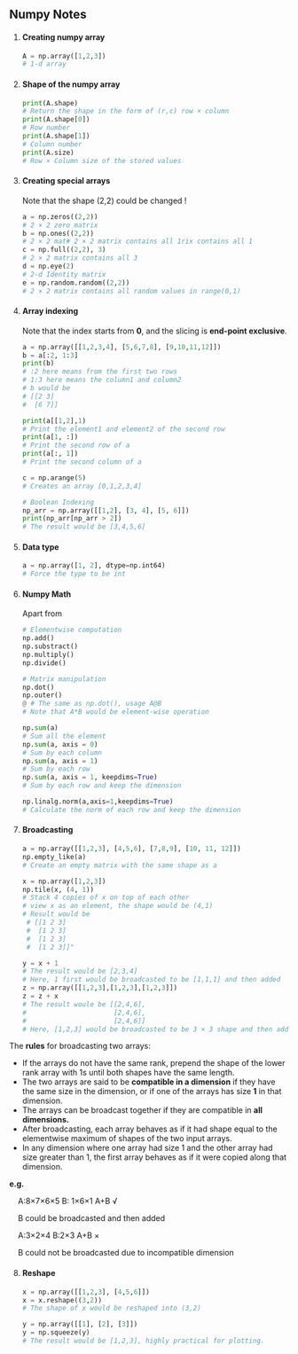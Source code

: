 ## Numpy Notes

1. #### **Creating numpy array**
   
   ```python
   A = np.array([1,2,3])
   # 1-d array
   ```

2. #### **Shape of the numpy array**
   
   ```python
   print(A.shape)
   # Return the shape in the form of (r,c) row × column 
   print(A.shape[0])
   # Row number
   print(A.shape[1])
   # Column number
   print(A.size)
   # Row × Column size of the stored values
   ```

3. #### **Creating special arrays**
   
   Note that the shape (2,2) could be changed !
   
   ```python
   a = np.zeros((2,2))
   # 2 × 2 zero matrix
   b = np.ones((2,2))
   # 2 × 2 mat# 2 × 2 matrix contains all 1rix contains all 1
   c = np.full((2,2), 3)
   # 2 × 2 matrix contains all 3
   d = np.eye(2)
   # 2-d Identity matrix
   e = np.random.random((2,2))
   # 2 × 2 matrix contains all random values in range(0,1)
   ```

4. #### **Array indexing**
   
   Note that the index starts from **0**, and the slicing is **end-point exclusive**.
   
   ```python
   a = np.array([[1,2,3,4], [5,6,7,8], [9,10,11,12]])
   b = a[:2, 1:3]
   print(b)
   # :2 here means from the first two rows
   # 1:3 here means the column1 and column2
   # b would be  
   # [[2 3]
   #  [6 7]]
   
   print(a[[1,2],1)
   # Print the element1 and element2 of the second row
   print(a[1, :])
   # Print the second row of a
   print(a[:, 1])
   # Print the second column of a
   
   c = np.arange(5)
   # Creates an array [0,1,2,3,4]
   
   # Boolean Indexing
   np_arr = np.array([[1,2], [3, 4], [5, 6]])
   print(np_arr[np_arr > 2])
   # The result would be [3,4,5,6]
   ```

5. #### **Data type**
   
   ```python
   a = np.array([1, 2], dtype=np.int64)
   # Force the type to be int
   ```

6. #### **Numpy Math**
   
   Apart from 
   
   ```python
   # Elementwise computation
   np.add()
   np.substract()
   np.multiply()
   np.divide()
   
   # Matrix manipulation
   np.dot()
   np.outer()
   @ # The same as np.dot(), usage A@B
   # Note that A*B would be element-wise operation
   
   np.sum(a)
   # Sum all the element 
   np.sum(a, axis = 0)
   # Sum by each column
   np.sum(a, axis = 1)
   # Sum by each row
   np.sum(a, axis = 1, keepdims=True)
   # Sum by each row and keep the dimension
   
   np.linalg.norm(a,axis=1,keepdims=True)
   # Calculate the norm of each row and keep the dimension
   ```

7. #### **Broadcasting**
   
   ```python
   a = np.array([[1,2,3], [4,5,6], [7,8,9], [10, 11, 12]])
   np.empty_like(a)
   # Create an empty matrix with the same shape as a
   
   x = np.array([1,2,3])
   np.tile(x, (4, 1))
   # Stack 4 copies of x on top of each other
   # view x as an element, the shape would be (4,1)
   # Result would be 
    # [[1 2 3]
    #  [1 2 3]
    #  [1 2 3]
    #  [1 2 3]]"
   
   y = x + 1
   # The result would be [2,3,4]
   # Here, 1 first would be broadcasted to be [1,1,1] and then added
   z = np.array([[1,2,3],[1,2,3],[1,2,3]])
   z = z + x
   # The result woule be [[2,4,6],
   #                      [2,4,6],
   #                      [2,4,6]]
   # Here, [1,2,3] would be broadcasted to be 3 × 3 shape and then added.
   ```

The **rules** for broadcasting two arrays:

- If the arrays do not have the same rank, prepend the shape of the lower rank array with 1s until both shapes have the same length.
- The two arrays are said to be **compatible in a dimension** if they have the same size in the dimension, or if one of the arrays has size **1** in that dimension.
- The arrays can be broadcast together if they are compatible in **all dimensions.**
- After broadcasting, each array behaves as if it had shape equal to the elementwise maximum of shapes of the two input arrays.
- In any dimension where one array had size 1 and the other array had size greater than 1, the first array behaves as if it were copied along that dimension.

**e.g.**

    A:8×7×6×5  B: 1×6×1 A+B √  

    B could be broadcasted and then added



    A:3×2×4  B:2×3 A+B × 

    B could not be broadcasted due to incompatible dimension 

8. #### **Reshape**
   
   ```python
   x = np.array([[1,2,3], [4,5,6]])
   x = x.reshape((3,2))
   # The shape of x would be reshaped into (3,2)
   
   y = np.array([[1], [2], [3]])
   y = np.squeeze(y)
   # The result would be [1,2,3], highly practical for plotting.
   ```




























